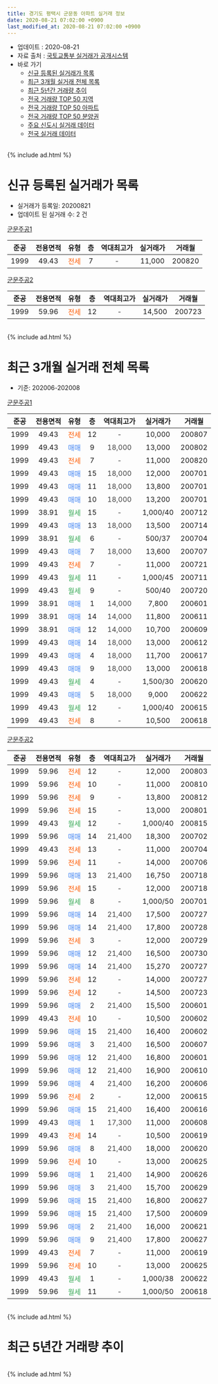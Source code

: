 ```yaml
---
title: 경기도 평택시 군문동 아파트 실거래 정보
date: 2020-08-21 07:02:00 +0900
last_modified_at: 2020-08-21 07:02:00 +0900
---
```


* 업데이트 : 2020-08-21
* 자료 출처 : [국토교통부 실거래가 공개시스템](http://rt.molit.go.kr)
* 바로 가기
    * [신규 등록된 실거래가 목록](#신규-등록된-실거래가-목록)
    * [최근 3개월 실거래 전체 목록](#최근-3개월-실거래-전체-목록)
    * [최근 5년간 거래량 추이](#최근-5년간-거래량-추이)
    * [전국 거래량 TOP 50 지역](https://inasie.github.io/apt-trade-info/최근-3개월-전국에서-가장-거래가-많이-발생한-지역)
    * [전국 거래량 TOP 50 아파트](https://inasie.github.io/apt-trade-info/최근-3개월-전국에서-가장-거래가-많이-발생한-아파트)
    * [전국 거래량 TOP 50 분양권](https://inasie.github.io/apt-trade-info/최근-3개월-전국에서-가장-거래가-많이-발생한-분양권)
    * [주요 신도시 실거래 데이터](https://inasie.github.io/apt-trade-info/주요-신도시)
    * [전국 실거래 데이터](https://inasie.github.io/apt-trade-info/전국)
<br>
{% include ad.html %}
<br>

# 신규 등록된 실거래가 목록
* 실거래가 등록일: 20200821
* 업데이트 된 실거래 수: 2 건


[군문주공1](https://search.naver.com/search.naver?query=%EA%B2%BD%EA%B8%B0%EB%8F%84+%ED%8F%89%ED%83%9D%EC%8B%9C+%EA%B5%B0%EB%AC%B8%EB%8F%99+%EA%B5%B0%EB%AC%B8%EC%A3%BC%EA%B3%B51)

|준공|전용면적|유형|층|역대최고가|실거래가|거래월|
|:---:|:---:|:---:|:---:|:---:|:---:|:---:|
|1999|49.43|<span style="color:#ff5a00">전세</span>|7|<span style="color:#444444">-</span>|11,000|200820|

[군문주공2](https://search.naver.com/search.naver?query=%EA%B2%BD%EA%B8%B0%EB%8F%84+%ED%8F%89%ED%83%9D%EC%8B%9C+%EA%B5%B0%EB%AC%B8%EB%8F%99+%EA%B5%B0%EB%AC%B8%EC%A3%BC%EA%B3%B52)

|준공|전용면적|유형|층|역대최고가|실거래가|거래월|
|:---:|:---:|:---:|:---:|:---:|:---:|:---:|
|1999|59.96|<span style="color:#ff5a00">전세</span>|12|<span style="color:#444444">-</span>|14,500|200723|


<br>
{% include ad.html %}
<br>

# 최근 3개월 실거래 전체 목록
* 기준: 202006-202008


[군문주공1](https://search.naver.com/search.naver?query=%EA%B2%BD%EA%B8%B0%EB%8F%84+%ED%8F%89%ED%83%9D%EC%8B%9C+%EA%B5%B0%EB%AC%B8%EB%8F%99+%EA%B5%B0%EB%AC%B8%EC%A3%BC%EA%B3%B51)

|준공|전용면적|유형|층|역대최고가|실거래가|거래월|
|:---:|:---:|:---:|:---:|:---:|:---:|:---:|
|1999|49.43|<span style="color:#ff5a00">전세</span>|12|<span style="color:#444444">-</span>|10,000|200807|
|1999|49.43|<span style="color:#4285f3">매매</span>|9|<span style="color:#444444">18,000</span>|13,000|200802|
|1999|49.43|<span style="color:#ff5a00">전세</span>|7|<span style="color:#444444">-</span>|11,000|200820|
|1999|49.43|<span style="color:#4285f3">매매</span>|15|<span style="color:#444444">18,000</span>|12,000|200701|
|1999|49.43|<span style="color:#4285f3">매매</span>|11|<span style="color:#444444">18,000</span>|13,800|200701|
|1999|49.43|<span style="color:#4285f3">매매</span>|10|<span style="color:#444444">18,000</span>|13,200|200701|
|1999|38.91|<span style="color:#34a853">월세</span>|15|<span style="color:#444444">-</span>|1,000/40|200712|
|1999|49.43|<span style="color:#4285f3">매매</span>|13|<span style="color:#444444">18,000</span>|13,500|200714|
|1999|38.91|<span style="color:#34a853">월세</span>|6|<span style="color:#444444">-</span>|500/37|200704|
|1999|49.43|<span style="color:#4285f3">매매</span>|7|<span style="color:#444444">18,000</span>|13,600|200707|
|1999|49.43|<span style="color:#ff5a00">전세</span>|7|<span style="color:#444444">-</span>|11,000|200721|
|1999|49.43|<span style="color:#34a853">월세</span>|11|<span style="color:#444444">-</span>|1,000/45|200711|
|1999|49.43|<span style="color:#34a853">월세</span>|9|<span style="color:#444444">-</span>|500/40|200720|
|1999|38.91|<span style="color:#4285f3">매매</span>|1|<span style="color:#444444">14,000</span>|7,800|200601|
|1999|38.91|<span style="color:#4285f3">매매</span>|14|<span style="color:#444444">14,000</span>|11,800|200611|
|1999|38.91|<span style="color:#4285f3">매매</span>|12|<span style="color:#444444">14,000</span>|10,700|200609|
|1999|49.43|<span style="color:#4285f3">매매</span>|14|<span style="color:#444444">18,000</span>|13,000|200612|
|1999|49.43|<span style="color:#4285f3">매매</span>|4|<span style="color:#444444">18,000</span>|11,700|200617|
|1999|49.43|<span style="color:#4285f3">매매</span>|9|<span style="color:#444444">18,000</span>|13,000|200618|
|1999|49.43|<span style="color:#34a853">월세</span>|4|<span style="color:#444444">-</span>|1,500/30|200620|
|1999|49.43|<span style="color:#4285f3">매매</span>|5|<span style="color:#444444">18,000</span>|9,000|200622|
|1999|49.43|<span style="color:#34a853">월세</span>|12|<span style="color:#444444">-</span>|1,000/40|200615|
|1999|49.43|<span style="color:#ff5a00">전세</span>|8|<span style="color:#444444">-</span>|10,500|200618|

[군문주공2](https://search.naver.com/search.naver?query=%EA%B2%BD%EA%B8%B0%EB%8F%84+%ED%8F%89%ED%83%9D%EC%8B%9C+%EA%B5%B0%EB%AC%B8%EB%8F%99+%EA%B5%B0%EB%AC%B8%EC%A3%BC%EA%B3%B52)

|준공|전용면적|유형|층|역대최고가|실거래가|거래월|
|:---:|:---:|:---:|:---:|:---:|:---:|:---:|
|1999|59.96|<span style="color:#ff5a00">전세</span>|12|<span style="color:#444444">-</span>|12,000|200803|
|1999|59.96|<span style="color:#ff5a00">전세</span>|10|<span style="color:#444444">-</span>|11,000|200810|
|1999|59.96|<span style="color:#ff5a00">전세</span>|9|<span style="color:#444444">-</span>|13,800|200812|
|1999|59.96|<span style="color:#ff5a00">전세</span>|15|<span style="color:#444444">-</span>|13,000|200801|
|1999|49.43|<span style="color:#34a853">월세</span>|12|<span style="color:#444444">-</span>|1,000/40|200815|
|1999|59.96|<span style="color:#4285f3">매매</span>|14|<span style="color:#444444">21,400</span>|18,300|200702|
|1999|49.43|<span style="color:#ff5a00">전세</span>|13|<span style="color:#444444">-</span>|11,000|200704|
|1999|59.96|<span style="color:#ff5a00">전세</span>|11|<span style="color:#444444">-</span>|14,000|200706|
|1999|59.96|<span style="color:#4285f3">매매</span>|13|<span style="color:#444444">21,400</span>|16,750|200718|
|1999|59.96|<span style="color:#ff5a00">전세</span>|15|<span style="color:#444444">-</span>|12,000|200718|
|1999|59.96|<span style="color:#34a853">월세</span>|8|<span style="color:#444444">-</span>|1,000/50|200701|
|1999|59.96|<span style="color:#4285f3">매매</span>|14|<span style="color:#444444">21,400</span>|17,500|200727|
|1999|59.96|<span style="color:#4285f3">매매</span>|14|<span style="color:#444444">21,400</span>|17,800|200728|
|1999|59.96|<span style="color:#ff5a00">전세</span>|3|<span style="color:#444444">-</span>|12,000|200729|
|1999|59.96|<span style="color:#4285f3">매매</span>|12|<span style="color:#444444">21,400</span>|16,500|200730|
|1999|59.96|<span style="color:#4285f3">매매</span>|14|<span style="color:#444444">21,400</span>|15,270|200727|
|1999|59.96|<span style="color:#ff5a00">전세</span>|12|<span style="color:#444444">-</span>|14,000|200727|
|1999|59.96|<span style="color:#ff5a00">전세</span>|12|<span style="color:#444444">-</span>|14,500|200723|
|1999|59.96|<span style="color:#4285f3">매매</span>|2|<span style="color:#444444">21,400</span>|15,500|200601|
|1999|49.43|<span style="color:#ff5a00">전세</span>|10|<span style="color:#444444">-</span>|10,500|200602|
|1999|59.96|<span style="color:#4285f3">매매</span>|15|<span style="color:#444444">21,400</span>|16,400|200602|
|1999|59.96|<span style="color:#4285f3">매매</span>|3|<span style="color:#444444">21,400</span>|16,500|200607|
|1999|59.96|<span style="color:#4285f3">매매</span>|12|<span style="color:#444444">21,400</span>|16,800|200601|
|1999|59.96|<span style="color:#4285f3">매매</span>|12|<span style="color:#444444">21,400</span>|16,900|200610|
|1999|59.96|<span style="color:#4285f3">매매</span>|4|<span style="color:#444444">21,400</span>|16,200|200606|
|1999|59.96|<span style="color:#ff5a00">전세</span>|2|<span style="color:#444444">-</span>|12,000|200615|
|1999|59.96|<span style="color:#4285f3">매매</span>|15|<span style="color:#444444">21,400</span>|16,400|200616|
|1999|49.43|<span style="color:#4285f3">매매</span>|1|<span style="color:#444444">17,300</span>|11,000|200608|
|1999|49.43|<span style="color:#ff5a00">전세</span>|14|<span style="color:#444444">-</span>|10,500|200619|
|1999|59.96|<span style="color:#4285f3">매매</span>|8|<span style="color:#444444">21,400</span>|18,000|200620|
|1999|59.96|<span style="color:#ff5a00">전세</span>|10|<span style="color:#444444">-</span>|13,000|200625|
|1999|59.96|<span style="color:#4285f3">매매</span>|1|<span style="color:#444444">21,400</span>|14,900|200626|
|1999|59.96|<span style="color:#4285f3">매매</span>|3|<span style="color:#444444">21,400</span>|15,700|200629|
|1999|59.96|<span style="color:#4285f3">매매</span>|15|<span style="color:#444444">21,400</span>|16,800|200627|
|1999|59.96|<span style="color:#4285f3">매매</span>|15|<span style="color:#444444">21,400</span>|17,500|200609|
|1999|59.96|<span style="color:#4285f3">매매</span>|2|<span style="color:#444444">21,400</span>|16,000|200621|
|1999|59.96|<span style="color:#4285f3">매매</span>|9|<span style="color:#444444">21,400</span>|17,800|200627|
|1999|49.43|<span style="color:#ff5a00">전세</span>|7|<span style="color:#444444">-</span>|11,000|200619|
|1999|59.96|<span style="color:#ff5a00">전세</span>|10|<span style="color:#444444">-</span>|13,000|200625|
|1999|49.43|<span style="color:#34a853">월세</span>|1|<span style="color:#444444">-</span>|1,000/38|200622|
|1999|59.96|<span style="color:#34a853">월세</span>|11|<span style="color:#444444">-</span>|1,000/50|200618|


<br>
{% include ad.html %}
<br>

# 최근 5년간 거래량 추이


<div style="width:100%;">
    <canvas id="deal_progress" height="200"></canvas>
</div>

<script>
new Chart(document.getElementById("deal_progress"), {
    type: 'line',
    data: {
        labels: ['201508','201509','201510','201511','201512','201601','201602','201603','201604','201605','201606','201607','201608','201609','201610','201611','201612','201701','201702','201703','201704','201705','201706','201707','201708','201709','201710','201711','201712','201801','201802','201803','201804','201805','201806','201807','201808','201809','201810','201811','201812','201901','201902','201903','201904','201905','201906','201907','201908','201909','201910','201911','201912','202001','202002','202003','202004','202005','202006','202007','202008'],
        datasets: [{
            label: '매매',
            pointRadius: 1,
            data: [13, 11, 10, 8, 3, 5, 10, 8, 8, 7, 6, 9, 13, 8, 11, 6, 4, 5, 14, 16, 15, 10, 11, 9, 8, 7, 5, 9, 6, 3, 4, 11, 4, 6, 11, 4, 8, 8, 5, 1, 2, 6, 5, 3, 6, 13, 8, 9, 9, 6, 12, 13, 15, 16, 25, 20, 17, 10, 22, 11, 1],
            borderColor: "rgba(255, 201, 14, 1)",
            backgroundColor: "rgba(255, 201, 14, 0.5)",
            fill: false,
            lineTension: 0
        },{
            label: '전월세',
            pointRadius: 1,
            data: [8, 12, 19, 14, 18, 10, 20, 17, 11, 13, 17, 10, 14, 12, 18, 10, 19, 18, 20, 12, 23, 9, 10, 9, 12, 8, 14, 17, 13, 7, 11, 13, 8, 16, 19, 11, 12, 13, 19, 10, 7, 21, 17, 11, 15, 14, 11, 9, 14, 8, 18, 10, 9, 10, 15, 9, 14, 10, 11, 12, 7],
            borderColor: "rgba(0, 141, 185, 1)",
            backgroundColor: "rgba(0, 141, 185, 0.5)",
            fill: false,
            lineTension: 0
        }
        ]
    },
    options: {
        responsive: true,
        title: {
            display: false
        },
        tooltips: {
            mode: 'index',
            intersect: false
        },
        hover: {
            mode: 'nearest',
            intersect: true
        },
        scales: {
            xAxes: [{
                display: true,
                scaleLabel: {
                    display: true,
                    labelString: '년/월'
                }
            }],
            yAxes: [{
                display: true,
                ticks: {
                    suggestedMin: 0,
                },
                scaleLabel: {
                    display: true,
                    labelString: '실거래 수'
                }
            }]
        }
    }
});

</script>


<br>
{% include ad.html %}
<br>

